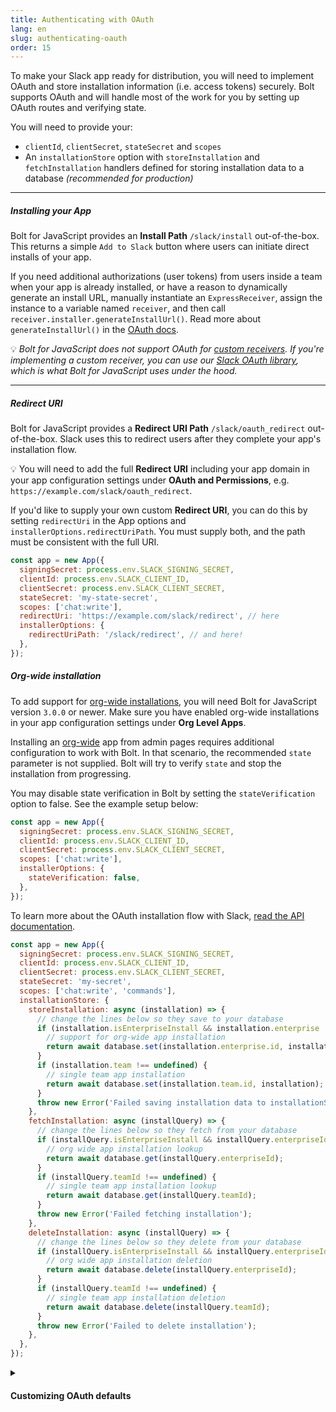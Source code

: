 ```yaml
---
title: Authenticating with OAuth
lang: en
slug: authenticating-oauth
order: 15
---
```


<div class="section-content">
To make your Slack app ready for distribution, you will need to implement OAuth and store installation information (i.e. access tokens) securely. Bolt supports OAuth and will handle most of the work for you by setting up OAuth routes and verifying state. 

You will need to provide your:
* `clientId`, `clientSecret`, `stateSecret` and `scopes`
* An `installationStore` option with `storeInstallation` and `fetchInstallation` handlers defined for storing installation data to a database *(recommended for production)*

---

##### Installing your App
Bolt for JavaScript provides an **Install Path** `/slack/install` out-of-the-box. This returns a simple `Add to Slack` button where users can initiate direct installs of your app. 

If you need additional authorizations (user tokens) from users inside a team when your app is already installed, or have a reason to dynamically generate an install URL, manually instantiate an `ExpressReceiver`, assign the instance to a variable named `receiver`, and then call `receiver.installer.generateInstallUrl()`. Read more about `generateInstallUrl()` in the [OAuth docs](https://slack.dev/node-slack-sdk/oauth#generating-an-installation-url).


💡 *Bolt for JavaScript does not support OAuth for [custom receivers](#receiver). If you're implementing a custom receiver, you can use our [Slack OAuth library](https://slack.dev/node-slack-sdk/oauth#slack-oauth), which is what Bolt for JavaScript uses under the hood.*


---
##### Redirect URI
Bolt for JavaScript provides a **Redirect URI Path** `/slack/oauth_redirect` out-of-the-box. Slack uses this to redirect users after they complete your app's installation flow. 

💡 You will need to add the full **Redirect URI** including your app domain in your app configuration settings under **OAuth and Permissions**, e.g. `https://example.com/slack/oauth_redirect`. 

If you'd like to supply your own custom **Redirect URI**, you can do this by setting `redirectUri` in the App options and `installerOptions.redirectUriPath`. You must supply both, and the path must be consistent with the full URI.

```javascript
const app = new App({
  signingSecret: process.env.SLACK_SIGNING_SECRET,
  clientId: process.env.SLACK_CLIENT_ID,
  clientSecret: process.env.SLACK_CLIENT_SECRET,
  stateSecret: 'my-state-secret',
  scopes: ['chat:write'],
  redirectUri: 'https://example.com/slack/redirect', // here
  installerOptions: {
    redirectUriPath: '/slack/redirect', // and here!
  },
});
```
##### Org-wide installation
To add support for [org-wide installations](https://api.slack.com/enterprise/apps), you will need Bolt for JavaScript version `3.0.0` or newer. Make sure you have enabled org-wide installations in your app configuration settings under **Org Level Apps**.

Installing an [org-wide](https://api.slack.com/enterprise/apps) app from admin pages requires additional configuration to work with Bolt. In that scenario, the recommended `state` parameter is not supplied. Bolt will try to verify `state` and stop the installation from progressing. 

You may disable state verification in Bolt by setting the `stateVerification` option to false. See the example setup below:


```javascript
const app = new App({
  signingSecret: process.env.SLACK_SIGNING_SECRET,
  clientId: process.env.SLACK_CLIENT_ID,
  clientSecret: process.env.SLACK_CLIENT_SECRET,
  scopes: ['chat:write'],
  installerOptions: {
    stateVerification: false,
  },
});
```

To learn more about the OAuth installation flow with Slack, [read the API documentation](https://api.slack.com/authentication/oauth-v2).

</div>

```javascript
const app = new App({
  signingSecret: process.env.SLACK_SIGNING_SECRET,
  clientId: process.env.SLACK_CLIENT_ID,
  clientSecret: process.env.SLACK_CLIENT_SECRET,
  stateSecret: 'my-secret',
  scopes: ['chat:write', 'commands'],
  installationStore: {
    storeInstallation: async (installation) => {
      // change the lines below so they save to your database
      if (installation.isEnterpriseInstall && installation.enterprise !== undefined) {
        // support for org-wide app installation
        return await database.set(installation.enterprise.id, installation);
      }
      if (installation.team !== undefined) {
        // single team app installation
        return await database.set(installation.team.id, installation);
      }
      throw new Error('Failed saving installation data to installationStore');
    },
    fetchInstallation: async (installQuery) => {
      // change the lines below so they fetch from your database
      if (installQuery.isEnterpriseInstall && installQuery.enterpriseId !== undefined) {
        // org wide app installation lookup
        return await database.get(installQuery.enterpriseId);
      }
      if (installQuery.teamId !== undefined) {
        // single team app installation lookup
        return await database.get(installQuery.teamId);
      }
      throw new Error('Failed fetching installation');
    },
    deleteInstallation: async (installQuery) => {
      // change the lines below so they delete from your database
      if (installQuery.isEnterpriseInstall && installQuery.enterpriseId !== undefined) {
        // org wide app installation deletion
        return await database.delete(installQuery.enterpriseId);
      }
      if (installQuery.teamId !== undefined) {
        // single team app installation deletion
        return await database.delete(installQuery.teamId);
      }
      throw new Error('Failed to delete installation');
    },
  },
});
```

<details class="secondary-wrapper">
<summary class="section-head" markdown="0">
<h4 class="section-head">Customizing OAuth defaults</h4>
</summary>

<div class="secondary-content" markdown="0">
We provide several options for customizing default OAuth using the `installerOptions` object, which can be passed in during the initialization of `App`. You can override the following:

- `authVersion`: Used to toggle between new Slack Apps and Classic Slack Apps
- `metadata`: Used to pass around session related information
- `installPath`: Override default path for "Add to Slack" button
- `redirectUriPath`: This relative path must match the `redirectUri` provided in the App options 
- `callbackOptions`: Provide custom success and failure pages at the end of the OAuth flow
- `stateStore`: Provide a custom state store instead of using the built in `ClearStateStore`

</div>

```javascript
const app = new App({
  signingSecret: process.env.SLACK_SIGNING_SECRET,
  clientId: process.env.SLACK_CLIENT_ID,
  clientSecret: process.env.SLACK_CLIENT_SECRET,
  scopes: ['channels:read', 'groups:read', 'channels:manage', 'chat:write', 'incoming-webhook'],
  installerOptions: {
      authVersion: 'v1', // default  is 'v2', 'v1' is used for classic slack apps
      metadata: 'some session data',
      installPath: '/slack/installApp',
      redirectUriPath: '/slack/redirect',
      callbackOptions: {
        success: (installation, installOptions, req, res) => {
          // Do custom success logic here
          res.send('successful!');
        }, 
        failure: (error, installOptions , req, res) => {
          // Do custom failure logic here
          res.send('failure');
        }
      },
      stateStore: {
        // Do not need to provide a `stateSecret` when passing in a stateStore
        // generateStateParam's first argument is the entire InstallUrlOptions object which was passed into generateInstallUrl method
        // the second argument is a date object
        // the method is expected to return a string representing the state
        generateStateParam: async (installUrlOptions, date) => {
          // generate a random string to use as state in the URL
          const randomState = randomStringGenerator();
          // save installOptions to cache/db
          await myDB.set(randomState, installUrlOptions);
          // return a state string that references saved options in DB
          return randomState;
        },
        // verifyStateParam's first argument is a date object and the second argument is a string representing the state
        // verifyStateParam is expected to return an object representing installUrlOptions
        verifyStateParam:  async (date, state) => {
          // fetch saved installOptions from DB using state reference
          const installUrlOptions = await myDB.get(randomState);
          return installUrlOptions;
        }
      },
  }
});
```

</details>
